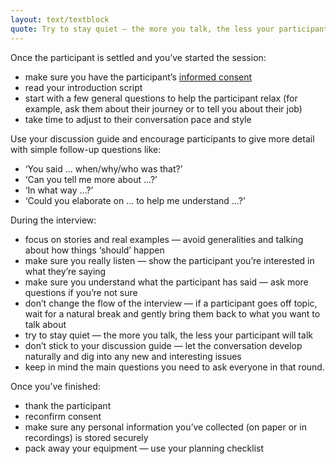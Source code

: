 ```yaml
---
layout: text/textblock
quote: Try to stay quiet — the more you talk, the less your participant will talk.
---
```

Once the participant is settled and you’ve started the session:
- make sure you have the participant’s [informed consent](/topics/user-research/consent-forms/)
- read your introduction script
- start with a few general questions to help the participant relax (for example, ask them about their journey or to tell you about their job)
- take time to adjust to their conversation pace and style

Use your discussion guide and encourage participants to give more detail with simple follow-up questions like:
- ‘You said … when/why/who was that?’
- ‘Can you tell me more about …?’
- ‘In what way …?’
- ‘Could you elaborate on … to help me understand …?’

During the interview:
- focus on stories and real examples — avoid generalities and talking about how things ‘should’ happen
- make sure you really listen — show the participant you’re interested in what they’re saying
- make sure you understand what the participant has said — ask more questions if you’re not sure
- don’t change the flow of the interview — if a participant goes off topic, wait for a natural break and gently bring them back to what you want to talk about
- try to stay quiet — the more you talk, the less your participant will talk
- don’t stick to your discussion guide — let the conversation develop naturally and dig into any new and interesting issues
- keep in mind the main questions you need to ask everyone in that round.

Once you’ve finished:
- thank the participant
- reconfirm consent
- make sure any personal information you’ve collected (on paper or in recordings) is stored securely
- pack away your equipment — use your planning checklist
